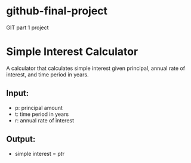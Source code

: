 # github-final-project
GIT part 1 project 
# Simple Interest Calculator

A calculator that calculates simple interest given principal, annual rate of interest, and time period in years.

## Input:
- p: principal amount
- t: time period in years
- r: annual rate of interest

## Output:
- simple interest = p*t*r
